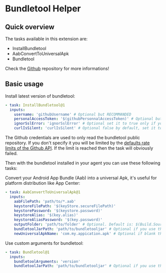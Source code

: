 # Bundletool Helper

## Quick overview

The tasks available in this extension are:

- InstallBundletool
- AabConvertToUniversalApk
- Bundletool

Check the [Github](https://github.com/damienaicheh/azure-devops-bundletool) repository for more informations!

## Basic usage

Install latest version of bundletool:

```yml
- task: InstallBundletool@1
  inputs:
    username: 'githubUsername' # Optional but RECOMMANDED
    personalAccessToken: '$(githubPersonnalAccessToken)' # Optional but RECOMMANDED
    ignorSslError: 'ignorSslError' # Optional set it to true only if you have ssl error
    curlIsSilent: 'curlIsSilent' # Optional false by default, set it to true if you want curl to log info
```

The Github credentials are used to only read the bundletool public repository. If you don't specify it you will be limited by the [defaults rate limits of the Github API](https://developer.github.com/v3/#rate-limiting). If the limit is reached then the task will obviously failed.

Then with the bundletool installed in your agent you can use these following tasks:

Convert your Android App Bundle (Aab) into a universal Apk, it's useful for platform distribution like App Center:

```yaml
- task: AabConvertToUniversalApk@1
  inputs:
    aabFilePath: 'path/to/*.aab'
    keystoreFilePath: '$(keyStore.secureFilePath)'
    keystorePassword: '$(keystore.password)'
    keystoreAlias: '$(key.alias)'
    keystoreAliasPassword: '$(key.password)'
    outputFolder: 'path/to/folder' # Optional. Default is: $(Build.SourcesDirectory)
    bundletoolJarPath: 'path/to/bundletooljar' # Optional if you use the InstallBundletool task or set the bundletoolpath environment variable.
    newUniversalApkName: 'com.my.appication.apk' # Optional if blank the output file will be universal.apk
```

Use custom arguments for bundletool:

```yaml
- task: Bundletool@1
  inputs:
    bundletoolArguments: 'version'
    bundletoolJarPath: 'path/to/bundletooljar' # Optional if you use the InstallBundletool task or set the bundletoolpath environment variable.
```